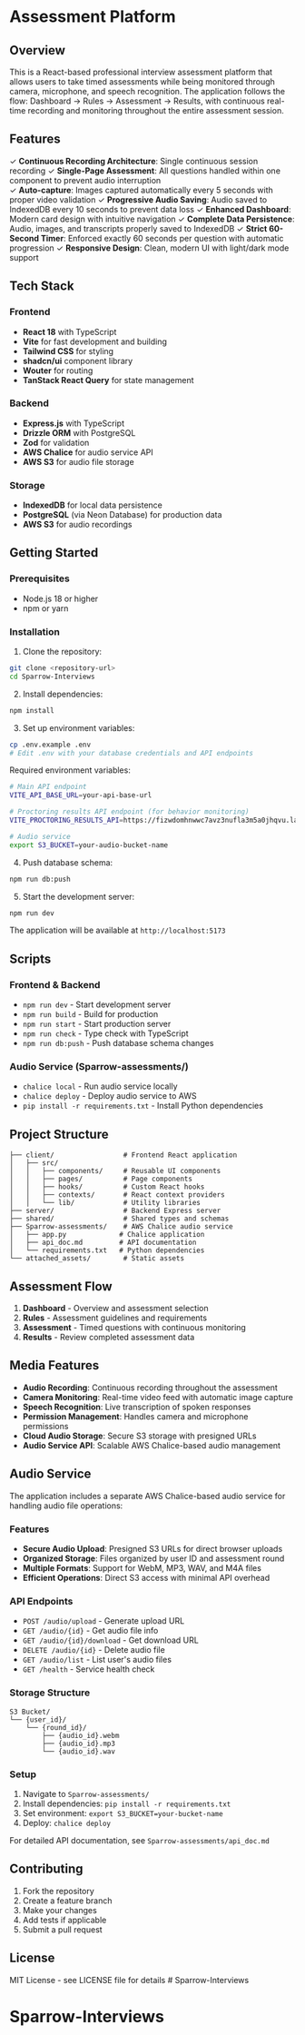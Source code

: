# Assessment Platform

## Overview

This is a React-based professional interview assessment platform that allows users to take timed assessments while being monitored through camera, microphone, and speech recognition. The application follows the flow: Dashboard → Rules → Assessment → Results, with continuous real-time recording and monitoring throughout the entire assessment session.

## Features

✓ **Continuous Recording Architecture**: Single continuous session recording
✓ **Single-Page Assessment**: All questions handled within one component to prevent audio interruption  
✓ **Auto-capture**: Images captured automatically every 5 seconds with proper video validation
✓ **Progressive Audio Saving**: Audio saved to IndexedDB every 10 seconds to prevent data loss
✓ **Enhanced Dashboard**: Modern card design with intuitive navigation
✓ **Complete Data Persistence**: Audio, images, and transcripts properly saved to IndexedDB
✓ **Strict 60-Second Timer**: Enforced exactly 60 seconds per question with automatic progression
✓ **Responsive Design**: Clean, modern UI with light/dark mode support

## Tech Stack

### Frontend
- **React 18** with TypeScript
- **Vite** for fast development and building
- **Tailwind CSS** for styling
- **shadcn/ui** component library
- **Wouter** for routing
- **TanStack React Query** for state management

### Backend
- **Express.js** with TypeScript
- **Drizzle ORM** with PostgreSQL
- **Zod** for validation
- **AWS Chalice** for audio service API
- **AWS S3** for audio file storage

### Storage
- **IndexedDB** for local data persistence
- **PostgreSQL** (via Neon Database) for production data
- **AWS S3** for audio recordings

## Getting Started

### Prerequisites
- Node.js 18 or higher
- npm or yarn

### Installation

1. Clone the repository:
```bash
git clone <repository-url>
cd Sparrow-Interviews
```

2. Install dependencies:
```bash
npm install
```

3. Set up environment variables:
```bash
cp .env.example .env
# Edit .env with your database credentials and API endpoints
```

Required environment variables:
```bash
# Main API endpoint
VITE_API_BASE_URL=your-api-base-url

# Proctoring results API endpoint (for behavior monitoring)
VITE_PROCTORING_RESULTS_API=https://fizwdomhnwwc7avz3nufla3m5a0jhqvu.lambda-url.us-west-2.on.aws/results

# Audio service
export S3_BUCKET=your-audio-bucket-name
```

4. Push database schema:
```bash
npm run db:push
```

5. Start the development server:
```bash
npm run dev
```

The application will be available at `http://localhost:5173`

## Scripts

### Frontend & Backend
- `npm run dev` - Start development server
- `npm run build` - Build for production
- `npm run start` - Start production server
- `npm run check` - Type check with TypeScript
- `npm run db:push` - Push database schema changes

### Audio Service (Sparrow-assessments/)
- `chalice local` - Run audio service locally
- `chalice deploy` - Deploy audio service to AWS
- `pip install -r requirements.txt` - Install Python dependencies

## Project Structure

```
├── client/                 # Frontend React application
│   ├── src/
│   │   ├── components/     # Reusable UI components
│   │   ├── pages/          # Page components
│   │   ├── hooks/          # Custom React hooks
│   │   ├── contexts/       # React context providers
│   │   └── lib/            # Utility libraries
├── server/                 # Backend Express server
├── shared/                 # Shared types and schemas
├── Sparrow-assessments/    # AWS Chalice audio service
│   ├── app.py             # Chalice application
│   ├── api_doc.md         # API documentation
│   └── requirements.txt   # Python dependencies
└── attached_assets/        # Static assets
```

## Assessment Flow

1. **Dashboard** - Overview and assessment selection
2. **Rules** - Assessment guidelines and requirements
3. **Assessment** - Timed questions with continuous monitoring
4. **Results** - Review completed assessment data

## Media Features

- **Audio Recording**: Continuous recording throughout the assessment
- **Camera Monitoring**: Real-time video feed with automatic image capture
- **Speech Recognition**: Live transcription of spoken responses
- **Permission Management**: Handles camera and microphone permissions
- **Cloud Audio Storage**: Secure S3 storage with presigned URLs
- **Audio Service API**: Scalable AWS Chalice-based audio management

## Audio Service

The application includes a separate AWS Chalice-based audio service for handling audio file operations:

### Features
- **Secure Audio Upload**: Presigned S3 URLs for direct browser uploads
- **Organized Storage**: Files organized by user ID and assessment round
- **Multiple Formats**: Support for WebM, MP3, WAV, and M4A files
- **Efficient Operations**: Direct S3 access with minimal API overhead

### API Endpoints
- `POST /audio/upload` - Generate upload URL
- `GET /audio/{id}` - Get audio file info
- `GET /audio/{id}/download` - Get download URL
- `DELETE /audio/{id}` - Delete audio file
- `GET /audio/list` - List user's audio files
- `GET /health` - Service health check

### Storage Structure
```
S3 Bucket/
└── {user_id}/
    └── {round_id}/
        ├── {audio_id}.webm
        ├── {audio_id}.mp3
        └── {audio_id}.wav
```

### Setup
1. Navigate to `Sparrow-assessments/`
2. Install dependencies: `pip install -r requirements.txt`
3. Set environment: `export S3_BUCKET=your-bucket-name`
4. Deploy: `chalice deploy`

For detailed API documentation, see `Sparrow-assessments/api_doc.md`

## Contributing

1. Fork the repository
2. Create a feature branch
3. Make your changes
4. Add tests if applicable
5. Submit a pull request

## License

MIT License - see LICENSE file for details # Sparrow-Interviews
# Sparrow-Interviews
